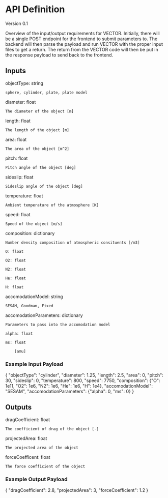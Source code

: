 # API Definition

Version 0.1

Overview of the input/output requirements for VECTOR. Initially, there will be a single POST endpoint for the frontend to submit parameters to. The backend will then parse the payload and run VECTOR with the proper input files to get a return. The return from the VECTOR code will then be put in the response payload to send back to the frontend.

## Inputs

objectType: string

    sphere, cylinder, plate, plate model

diameter: float

    The diameter of the object [m]

length: float

    The length of the object [m]

area: float

    The area of the object [m^2]

pitch: float

    Pitch angle of the object [deg]

sideslip: float

    Sideslip angle of the object [deg]

temperature: float

    Ambient temperature of the atmosphere [K]

speed: float

    Speed of the object [m/s]

composition: dictionary

    Number density composition of atmospheric consituents [/m3]

    O: float

    O2: float

    N2: float

    He: float

    H: float

accomodationModel: string

    SESAM, Goodman, Fixed

accomodationParameters: dictionary

    Parameters to pass into the accomodation model

    alpha: float

    ms: float

        [amu]

### Example Input Payload

{
"objectType": "cylinder",
"diameter": 1.25,
"length": 2.5,
"area": 0,
"pitch": 30,
"sideslip": 0,
"temperature": 800,
"speed": 7750,
"composition": {"O": 1e11,
                "O2": 1e6,
                "N2": 1e6,
                "He": 1e6,
                "H": 1e4},
"accomodationModel": "SESAM",
"accomodationParameters": {"alpha": 0,
                            "ms": 0}
}

## Outputs

dragCoefficient: float

    The coefficient of drag of the object [-]

projectedArea: float

    The projected area of the object

forceCoefficent: float

    The force coefficient of the object

### Example Output Payload

{
"dragCoefficient": 2.8,
"projectedArea": 3,
"forceCoefficient": 1.2
}
